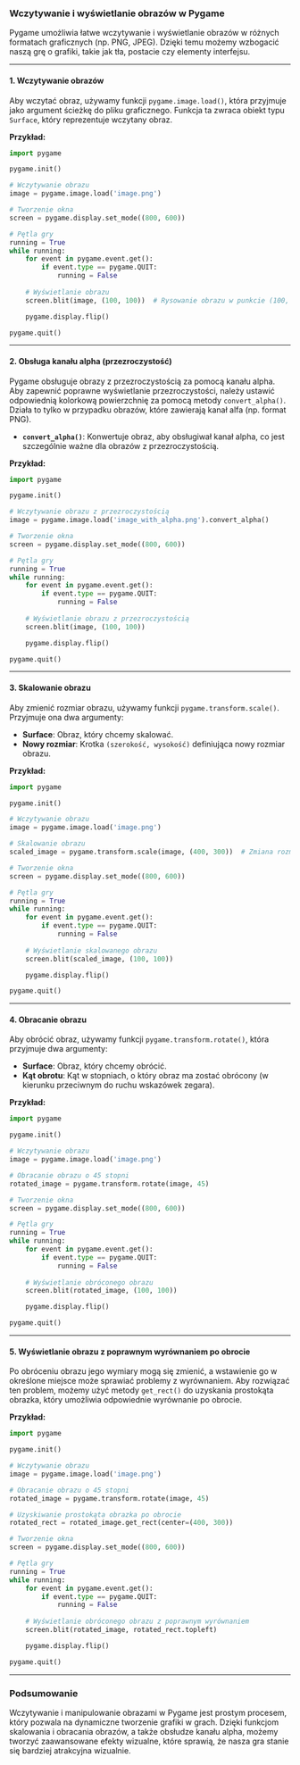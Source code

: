 ### Wczytywanie i wyświetlanie obrazów w Pygame

Pygame umożliwia łatwe wczytywanie i wyświetlanie obrazów w różnych formatach graficznych (np. PNG, JPEG). Dzięki temu możemy wzbogacić naszą grę o grafiki, takie jak tła, postacie czy elementy interfejsu.

---

#### **1. Wczytywanie obrazów**

Aby wczytać obraz, używamy funkcji `pygame.image.load()`, która przyjmuje jako argument ścieżkę do pliku graficznego. Funkcja ta zwraca obiekt typu `Surface`, który reprezentuje wczytany obraz.

**Przykład:**
```python
import pygame

pygame.init()

# Wczytywanie obrazu
image = pygame.image.load('image.png')

# Tworzenie okna
screen = pygame.display.set_mode((800, 600))

# Pętla gry
running = True
while running:
    for event in pygame.event.get():
        if event.type == pygame.QUIT:
            running = False
    
    # Wyświetlanie obrazu
    screen.blit(image, (100, 100))  # Rysowanie obrazu w punkcie (100, 100)

    pygame.display.flip()

pygame.quit()
```

---

#### **2. Obsługa kanału alpha (przezroczystość)**

Pygame obsługuje obrazy z przezroczystością za pomocą kanału alpha. Aby zapewnić poprawne wyświetlanie przezroczystości, należy ustawić odpowiednią kolorkową powierzchnię za pomocą metody `convert_alpha()`. Działa to tylko w przypadku obrazów, które zawierają kanał alfa (np. format PNG).

- **`convert_alpha()`**: Konwertuje obraz, aby obsługiwał kanał alpha, co jest szczególnie ważne dla obrazów z przezroczystością.

**Przykład:**
```python
import pygame

pygame.init()

# Wczytywanie obrazu z przezroczystością
image = pygame.image.load('image_with_alpha.png').convert_alpha()

# Tworzenie okna
screen = pygame.display.set_mode((800, 600))

# Pętla gry
running = True
while running:
    for event in pygame.event.get():
        if event.type == pygame.QUIT:
            running = False
    
    # Wyświetlanie obrazu z przezroczystością
    screen.blit(image, (100, 100))

    pygame.display.flip()

pygame.quit()
```

---

#### **3. Skalowanie obrazu**

Aby zmienić rozmiar obrazu, używamy funkcji `pygame.transform.scale()`. Przyjmuje ona dwa argumenty:
- **Surface**: Obraz, który chcemy skalować.
- **Nowy rozmiar**: Krotka `(szerokość, wysokość)` definiująca nowy rozmiar obrazu.

**Przykład:**
```python
import pygame

pygame.init()

# Wczytywanie obrazu
image = pygame.image.load('image.png')

# Skalowanie obrazu
scaled_image = pygame.transform.scale(image, (400, 300))  # Zmiana rozmiaru na 400x300

# Tworzenie okna
screen = pygame.display.set_mode((800, 600))

# Pętla gry
running = True
while running:
    for event in pygame.event.get():
        if event.type == pygame.QUIT:
            running = False
    
    # Wyświetlanie skalowanego obrazu
    screen.blit(scaled_image, (100, 100))

    pygame.display.flip()

pygame.quit()
```

---

#### **4. Obracanie obrazu**

Aby obrócić obraz, używamy funkcji `pygame.transform.rotate()`, która przyjmuje dwa argumenty:
- **Surface**: Obraz, który chcemy obrócić.
- **Kąt obrotu**: Kąt w stopniach, o który obraz ma zostać obrócony (w kierunku przeciwnym do ruchu wskazówek zegara).

**Przykład:**
```python
import pygame

pygame.init()

# Wczytywanie obrazu
image = pygame.image.load('image.png')

# Obracanie obrazu o 45 stopni
rotated_image = pygame.transform.rotate(image, 45)

# Tworzenie okna
screen = pygame.display.set_mode((800, 600))

# Pętla gry
running = True
while running:
    for event in pygame.event.get():
        if event.type == pygame.QUIT:
            running = False
    
    # Wyświetlanie obróconego obrazu
    screen.blit(rotated_image, (100, 100))

    pygame.display.flip()

pygame.quit()
```

---

#### **5. Wyświetlanie obrazu z poprawnym wyrównaniem po obrocie**

Po obróceniu obrazu jego wymiary mogą się zmienić, a wstawienie go w określone miejsce może sprawiać problemy z wyrównaniem. Aby rozwiązać ten problem, możemy użyć metody `get_rect()` do uzyskania prostokąta obrazka, który umożliwia odpowiednie wyrównanie po obrocie.

**Przykład:**
```python
import pygame

pygame.init()

# Wczytywanie obrazu
image = pygame.image.load('image.png')

# Obracanie obrazu o 45 stopni
rotated_image = pygame.transform.rotate(image, 45)

# Uzyskiwanie prostokąta obrazka po obrocie
rotated_rect = rotated_image.get_rect(center=(400, 300))

# Tworzenie okna
screen = pygame.display.set_mode((800, 600))

# Pętla gry
running = True
while running:
    for event in pygame.event.get():
        if event.type == pygame.QUIT:
            running = False
    
    # Wyświetlanie obróconego obrazu z poprawnym wyrównaniem
    screen.blit(rotated_image, rotated_rect.topleft)

    pygame.display.flip()

pygame.quit()
```

---

### Podsumowanie

Wczytywanie i manipulowanie obrazami w Pygame jest prostym procesem, który pozwala na dynamiczne tworzenie grafiki w grach. Dzięki funkcjom skalowania i obracania obrazów, a także obsłudze kanału alpha, możemy tworzyć zaawansowane efekty wizualne, które sprawią, że nasza gra stanie się bardziej atrakcyjna wizualnie.
